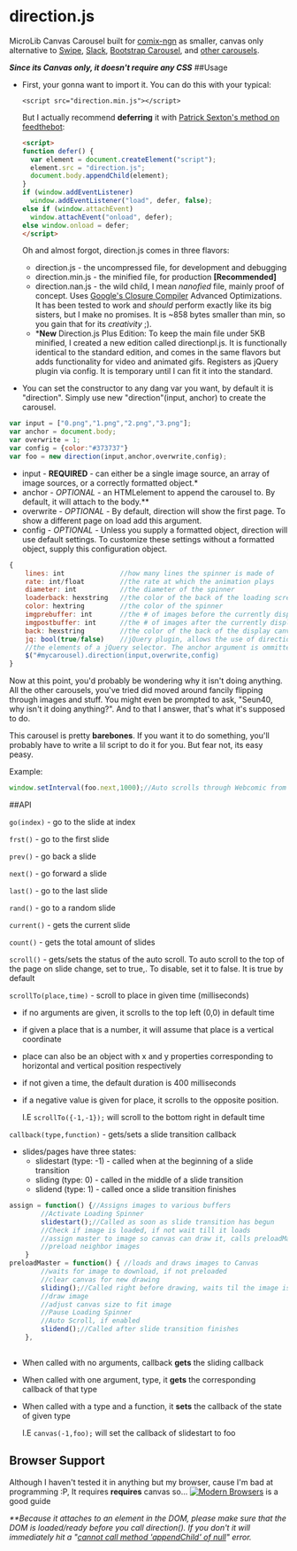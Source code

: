 # direction.js
MicroLib Canvas Carousel built for [comix-ngn] as smaller, canvas only alternative to [Swipe], [Slack], [Bootstrap Carousel], and [other carousels].

***Since its Canvas only, it doesn't require any CSS***
##Usage
* First, your gonna want to import it. You can do this with your typical: 
   
  ```<script src="direction.min.js"></script>```
  
  But I actually recommend **deferring** it with [Patrick Sexton's method on feedthebot]:

  ``` html
  <script>
  function defer() {
	var element = document.createElement("script");
	element.src = "direction.js";
	document.body.appendChild(element);
  }
  if (window.addEventListener)
	window.addEventListener("load", defer, false);
  else if (window.attachEvent)
    window.attachEvent("onload", defer);
  else window.onload = defer;
  </script>
  ```
  Oh and almost forgot, direction.js comes in three flavors:
  * direction.js - the uncompressed file, for development and debugging
  * direction.min.js - the minified file, for production **[Recommended]**
  * direction.nan.js - the wild child, I mean *nanofied* file, mainly proof of concept. Uses [Google's Closure Compiler] Advanced Optimizations. It has been tested to work and *should* perform exactly like its big sisters, but I make no promises. It is ~858 bytes smaller than min, so you gain that for its *creativity* ;).
  * ***New** Direction.js Plus Edition: To keep the main file under 5KB minified, I created a new edition called directionpl.js. It is functionally identical to the standard edition, and comes in the same flavors but adds functionality for video and animated gifs. Registers as jQuery plugin via config. It is temporary until I can fit it into the standard.

* You can set the constructor to any dang var you want, by default it is "direction". Simply use new "direction"(input, anchor) to create the carousel.

``` js
var input = ["0.png","1.png","2.png","3.png"];
var anchor = document.body;
var overwrite = 1;
var config = {color:"#373737"}
var foo = new direction(input,anchor,overwrite,config);
```
  * input - **REQUIRED** - can either be a single image source, an array of image sources, or a correctly formatted object.*
  * anchor - *OPTIONAL* - an HTMLelement to append the carousel to. By default, it will attach to the body.**
  * overwrite - *OPTIONAL* - By default, direction will show the first page. To show a different page on load add this argument.
  * config - *OPTIONAL* - Unless you supply a formatted object, direction will use default settings. To customize these settings without a formatted object, supply this configuration object.
``` js
{
	lines: int				//how many lines the spinner is made of
	rate: int/float			//the rate at which the animation plays
	diameter: int			//the diameter of the spinner
	loaderback: hexstring	//the color of the back of the loading screen
	color: hextring			//the color of the spinner
	imgprebuffer: int		//the # of images before the currently displayed on to preload
	imgpostbuffer: int		//the # of images after the currently displayed on to preload
	back: hexstring			//the color of the back of the display canvas
	jq: bool(true/false)	//jQuery plugin, allows the use of direction anchored to
	//the elements of a jQuery selector. The anchor argument is ommitted. Only works with Plus.
	$("#mycarousel).direction(input,overwrite,config)
}
```
Now at this point, you'd probably be wondering why it isn't doing anything. All the other carousels, you've tried did moved around fancily flipping through images and stuff. You might even be prompted to ask, "Seun40, why isn't it doing anything?". And to that I answer, that's what it's supposed to do.

This carousel is pretty **barebones**. If you want it to do something, you'll probably have to write a lil script to do it for you. But fear not, its easy peasy.

Example: 
``` js 
window.setInterval(foo.next,1000);//Auto scrolls through Webcomic from first to last page
```

##API

`go(index)` - go to the slide at index

`frst()` - go to the first slide

`prev()` - go back a slide

`next()` - go forward a slide

`last()` - go to the last slide

`rand()` - go to a random slide

`current()` - gets the current slide

`count()` - gets the total amount of slides

`scroll()` - gets/sets the status of the auto scroll. To auto scroll to the top of the page on slide change, set to true,. To disable, set it to false. It is true by default

`scrollTo(place,time)` - scroll to place in given time (milliseconds)
* if no arguments are given, it scrolls to the top left (0,0) in default time

* if given a place that is a number, it will assume that place is a vertical coordinate

* place can also be an object with x and y properties corresponding to horizontal and vertical position respectively

* if not given a time, the default duration is 400 milliseconds

* if a negative value is given for place, it scrolls to the opposite position.
  
   I.E ```scrollTo({-1,-1});``` will scroll to the bottom right in default time

`callback(type,function)` - gets/sets a slide transition callback
* slides/pages have three states:
  * slidestart (type: -1) - called when at the beginning of a slide transition
  * sliding (type: 0) - called in the middle of a slide transition
  * slidend (type: 1) - called once a slide transition finishes
``` js
assign = function() {//Assigns images to various buffers
        //Activate Loading Spinner
        slidestart();//Called as soon as slide transition has begun
        //Check if image is loaded, if not wait till it loads
        //assign master to image so canvas can draw it, calls preloadMaster
        //preload neighbor images
    }
preloadMaster = function() { //loads and draws images to Canvas
        //waits for image to download, if not preloaded
        //clear canvas for new drawing
        sliding();//Called right before drawing, waits til the image is loaded
        //draw image
        //adjust canvas size to fit image
        //Pause Loading Spinner
        //Auto Scroll, if enabled
        slidend();//Called after slide transition finishes
    },
    
```
* When called with no arguments, callback **gets** the sliding callback
* When called with one argument, type, it **gets** the corresponding callback of that type
* When called with a type and a function, it **sets** the callback of the state of given type
  
   I.E ```canvas(-1,foo);``` will set the callback of slidestart to foo

## Browser Support
Although I haven't tested it in anything but my browser, cause I'm bad at programming :P, It requires **requires** canvas so...
[![Modern Browsers][2]][1]
is a good guide

_**Because it attaches to an element in the DOM, please make sure that the DOM is loaded/ready before you call direction(). If you don't it will immediately hit a "[cannot call method 'appendChild' of null]" error._


[comix-ngn]: http://comixngn.js.org/
[Swipe]: http://kenwheeler.github.io/slick/
[Patrick Sexton's method on feedthebot]: https://www.feedthebot.com/pagespeed/defer-loading-javascript.html
[Google's Closure Compiler]: https://developers.google.com/closure/compiler/
[Slack]: https://github.com/thebird/swipe
[Bootstrap Carousel]: http://getbootstrap.com/javascript/
[other carousels]: https://www.google.com/webhp?sourceid=chrome-instant&ion=1&espv=2&es_th=1&ie=UTF-8#q=carousels&es_th=1
[cannot call method 'appendChild' of null]: http://stackoverflow.com/questions/8670530/javascript-error-cannot-call-method-appendchild-of-null
[1]: http://caniuse.com/#feat=canvas
[2]: http://i.snag.gy/VcmK1.jpg
